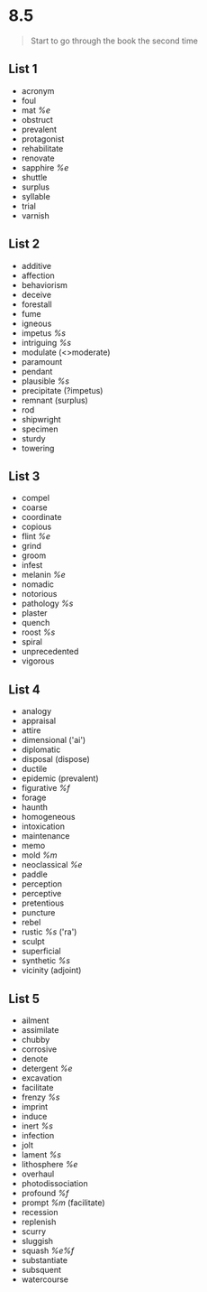 # 8.5
> Start to go through the book the second time
## List 1
* acronym
* foul
* mat *%e*
* obstruct
* prevalent
* protagonist
* rehabilitate
* renovate
* sapphire *%e*
* shuttle
* surplus
* syllable
* trial
* varnish

## List 2
* additive
* affection
* behaviorism
* deceive
* forestall
* fume
* igneous
* impetus *%s*
* intriguing *%s*
* modulate (<>moderate)
* paramount
* pendant
* plausible *%s*
* precipitate (?impetus)
* remnant (surplus)
* rod
* shipwright
* specimen
* sturdy
* towering

## List 3
* compel
* coarse
* coordinate
* copious
* flint *%e*
* grind
* groom
* infest
* melanin *%e*
* nomadic
* notorious
* pathology *%s*
* plaster
* quench
* roost *%s*
* spiral
* unprecedented
* vigorous

## List 4
* analogy
* appraisal
* attire
* dimensional ('ai')
* diplomatic
* disposal (dispose)
* ductile
* epidemic (prevalent)
* figurative *%f*
* forage
* haunth
* homogeneous
* intoxication
* maintenance
* memo
* mold *%m*
* neoclassical *%e*
* paddle
* perception
* perceptive
* pretentious
* puncture
* rebel
* rustic *%s* ('ra')
* sculpt
* superficial
* synthetic *%s*
* vicinity (adjoint)

## List 5
* ailment
* assimilate
* chubby
* corrosive
* denote
* detergent *%e*
* excavation
* facilitate
* frenzy *%s*
* imprint
* induce 
* inert *%s*
* infection
* jolt
* lament *%s*
* lithosphere *%e*
* overhaul
* photodissociation
* profound *%f*
* prompt *%m* (facilitate)
* recession
* replenish
* scurry
* sluggish
* squash *%e%f*
* substantiate
* subsquent
* watercourse